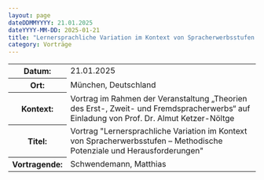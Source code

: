 ```yaml
---
layout: page
dateDDMMYYYY: 21.01.2025
dateYYYY-MM-DD: 2025-01-21
title: "Lernersprachliche Variation im Kontext von Spracherwerbsstufen – Methodische Potenziale und Herausforderungen"
category: Vorträge
---
```


<table>
    <tr>
      <th>Datum: </th>
      <td>21.01.2025</td>
    </tr>
    <tr>
      <th>Ort: </th>
      <td>München, Deutschland</td>
    </tr>
    <tr>
      <th>Kontext: </th>
      <td>Vortrag im Rahmen der Veranstaltung „Theorien des Erst-, Zweit- und Fremdspracherwerbs“ auf Einladung von Prof. Dr. Almut Ketzer-Nöltge</td>
    </tr>
    <tr>
      <th>Titel: </th>
      <td>Vortrag "Lernersprachliche Variation im Kontext von Spracherwerbsstufen – Methodische Potenziale und Herausforderungen"</td>
    </tr>
    <tr>
      <th>Vortragende: </th>
      <td>Schwendemann, Matthias</td>
    </tr>
</table>
